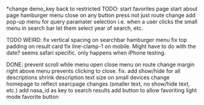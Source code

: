 *change demo_key back to restricted
TODO:
start favorites page
start about page
hamburger menu close on any button press not just route change
add pop-up menu for query paramater selection i.e. when a user clicks the small menu in search bar let them select year of search, etc.

TODO WEIRD:
fix vertical spacing on searchbar hamburger menu
fix top padding on result card
fix line-clamp-1 on mobile. Might have to do with the date? seems safari specific. only happens when iPhone testing.

DONE:
prevent scroll while menu open
close menu on route change
margin right above menu prevents clicking to close. fix.
add show/hide for all descriptions
shrink description text size on small devices
change homepage to reflect searcpage changes (smaller text, no show/hide text, etc.)
add nasa_id as key to search results
add button to allow favoriting
light mode favorite button